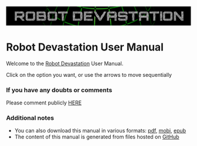 [![Robot Devastation Logo](../assets/robotDevastation-800x82.png)](http://asrob-uc3m.github.io/workgroups/2017-05-28-robot-devastation.html)

# Robot Devastation User Manual

Welcome to the [Robot Devastation](http://asrob-uc3m.github.io/workgroups/2017-05-28-robot-devastation.html) User Manual.

Click on the option you want, or use the arrows to move sequentially

### If you have any doubts or comments

Please comment publicly [HERE](https://github.com/asrob-uc3m/robotDevastation-user-manual/issues/new)

### Additional notes

* You can also download this manual in various formats: [pdf](https://legacy.gitbook.com/download/pdf/book/asrob-uc3m/robotDevastation-user-manual?lang=en), [mobi](https://legacy.gitbook.com/download/mobi/book/asrob-uc3m/robotDevastation-user-manual?lang=en), [epub](https://legacy.gitbook.com/download/epub/book/asrob-uc3m/robotDevastation-user-manual?lang=en)
* The content of this manual is generated from files hosted on [GitHub](https://github.com/asrob-uc3m/robotDevastation-user-manual)
